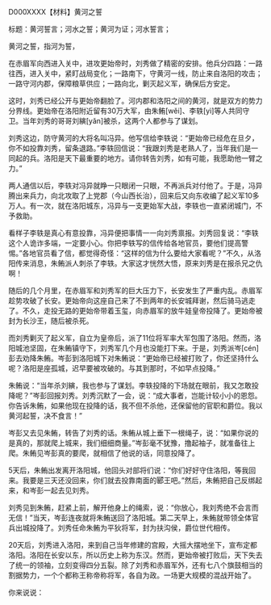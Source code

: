 D000XXXX【材料】黄河之誓

标题：黄河誓言；河水之誓；黄河为证；河水誓言；

黄河之誓，指河为誓，



在赤眉军向西进入关中，进攻更始帝时，刘秀做了精密的安排。他兵分四路：一路往西，进入关中，紧盯战局变化；一路南下，守黄河一线，防止来自洛阳的攻击；一路守河内郡，保障粮草供应；一路向北，剿灭起义军，确保后方安定。

这时，刘秀已经公开与更始帝翻脸了。河内郡和洛阳之间的黄河，就是双方的势力分界线。更始帝在洛阳附近留有30万大军，由朱鲔[wěi]、李轶[yì]等人共同守卫。当年刘秀的哥哥刘縯[yǎn]被杀，这两个人都参与了谋划。

刘秀这边，防守黄河的大将名叫冯异。他写信给李轶说：“更始帝已经危在旦夕，你不如投靠刘秀，留条退路。”李轶回信说：“我跟刘秀是老熟人了，当年我们是一同起的兵。洛阳是天下最重要的地方。请你转告刘秀，如有可能，我愿助他一臂之力。”

两人通信以后，李轶对冯异就睁一只眼闭一只眼，不再派兵对付他了。于是，冯异腾出来兵力，向北攻取了上党郡（今山西长治），回来后又向东收编了起义军10多万人。有一次，就在洛阳城东，冯异与一支更始军大战，李轶也一直紧闭城门，不予救助。

看样子李轶是真心有意投靠，冯异便把事情一一向刘秀禀报。刘秀回复说：“李轶这个人诡诈多端，一定要小心。你把李轶写的信传给各地官员，要他们提高警惕。”各地官员看了信，都觉得奇怪：“这样的信为什么要给大家看呢？”不久，从洛阳传来消息，朱鲔派人刺杀了李轶。大家这才恍然大悟，原来刘秀是在报杀兄之仇啊！

随后的几个月里，在赤眉军和刘秀军的巨大压力下，长安发生了严重内乱。赤眉军趁势攻破了长安。更始帝向这座自己来了不到两年的长安城拜谢，然后骑马逃走了。不久，走投无路的更始帝带着玉玺，向赤眉军的放牛娃皇帝投降了。更始帝被封为长沙王，随后被杀死。

而刘秀剿灭了起义军，自立为皇帝后，派了11位将军率大军包围了洛阳。然而，洛阳城池坚固，在朱鲔镇守下，刘秀军几个月也没能打下来。于是，刘秀派岑[cén]彭去劝降朱鲔。岑彭到洛阳城下对朱鲔说：“更始帝已经被打败了，你还坚持什么呢？洛阳是座孤城，迟早要被攻破的。与其到那时，不如早点投降。”

朱鲔说：“当年杀刘縯，我也参与了谋划。李轶投降的下场就在眼前，我又怎敢投降呢？”岑彭回报刘秀。刘秀沉默了一会，说：“成大事者，岂能计较小小的恩怨。你告诉朱鲔，如果他现在投降的话，我不但不杀他，还保留他的官职和爵位。我以黄河起誓，决不食言！”

岑彭又去见朱鲔，转告了刘秀的话。朱鲔从城上垂下一根绳子，说：“如果你说的是真的，那就爬上城来，我们细细商量。”岑彭毫不犹豫，撸起袖子，就准备往上爬。朱鲔见岑彭真的要爬，就相信了他说的话，同意投降了。

5天后，朱鲔出发离开洛阳城，他回头对部将们说：“你们好好守住洛阳，等我回来。我要是三天还没回来，你们就去投靠南面的郾王吧。”然后，朱鲔把自己反绑起来，和岑彭一起去见刘秀。

刘秀见到朱鲔，赶紧上前，解开他身上的绳索，说：“你放心，我刘秀绝不会言而无信！”当天，岑彭连夜就将朱鲔送回了洛阳城。第二天早上，朱鲔就带领全体官兵出城投降了。刘秀任命朱鲔为平狄将军，封为扶沟侯，爵位世代相传。

20天后，刘秀进入洛阳，来到自己当年修建的宫殿，大摇大摆地坐下，宣布定都洛阳。洛阳在长安以东，所以历史上称为东汉。然而，更始帝被打败后，天下失去了统一的领袖，立刻变得四分五裂。除了刘秀和赤眉军外，还有七八个旗鼓相当的割据势力，一个个都称王称帝称将军，各自为政。一场更大规模的混战开始了。



你来说说：











